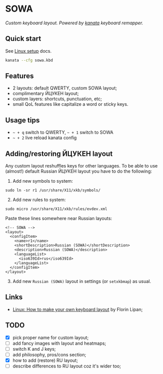 # SOWA

_Custom keyboard layout. Powered by [kanata](https://github.com/jtroo/kanata) keyboard remapper._

## Quick start

See [Linux setup](https://github.com/jtroo/kanata/blob/main/docs/setup-linux.md) docs.

```bash
kanata --cfg sowa.kbd
```

## Features

- 2 layouts: default QWERTY, custom SOWA layout;
- complimentary ЙЦУКЕН layout;
- custom layers: shortcuts, punctuation, etc;
- small QoL features like capitalize a word or sticky keys.

## Usage tips

- `~ + q` switch to QWERTY, `~ + 1` switch to SOWA
- `~ + 2` live reload kanata config

## Adding/restoring ЙЦУКЕН layout

Any custom layout reshuffles keys for other languages. To be able to use (almost!) default Russian ЙЦУКЕН layout you have to do the following:

1. Add new symbols to system:

```
sudo ln -sr r1 /usr/share/X11/xkb/symbols/
```

2. Add new rules to system:

```
sudo micro /usr/share/X11/xkb/rules/evdev.xml
```

Paste these lines somewhere near Russian layouts:

```
<!-- SOWA -->
<layout>
  <configItem>
    <name>r1</name>
    <shortDescription>Russian (SOWA)</shortDescription>
    <description>Russian (SOWA)</description>
    <languageList>
      <iso639Id>rus</iso639Id>
    </languageList>
  </configItem>
</layout>
```

3. Add new `Russian (SOWA)` layout in settings (or `setxkbmap`) as usual.

## Links

- [Linux: How to make your own keyboard layout](https://lipanski.com/posts/custom-keyboard-layout) by Florin Lipan;

## TODO

- [x] pick proper name for custom layout;
- [ ] add fancy images with layout and heatmaps;
- [ ] switch K and J keys;
- [ ] add philosophy, pros/cons section;
- [x] how to add (restore) RU layout;
- [ ] describe differences to RU layout coz it's wider too;
